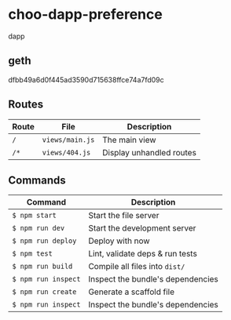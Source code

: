 # choo-dapp-preference
dapp

## geth

dfbb49a6d0f445ad3590d715638ffce74a7fd09c


## Routes
Route              | File               | Description                     |
-------------------|--------------------|---------------------------------|
`/`                | `views/main.js`    | The main view
`/*`               | `views/404.js`     | Display unhandled routes

## Commands
Command                | Description                                      |
-----------------------|--------------------------------------------------|
`$ npm start`        | Start the file server
`$ npm run dev`      | Start the development server
`$ npm run deploy`   | Deploy with now
`$ npm test`         | Lint, validate deps & run tests
`$ npm run build`    | Compile all files into `dist/`
`$ npm run inspect`  | Inspect the bundle's dependencies
`$ npm run create`   | Generate a scaffold file
`$ npm run inspect`  | Inspect the bundle's dependencies
